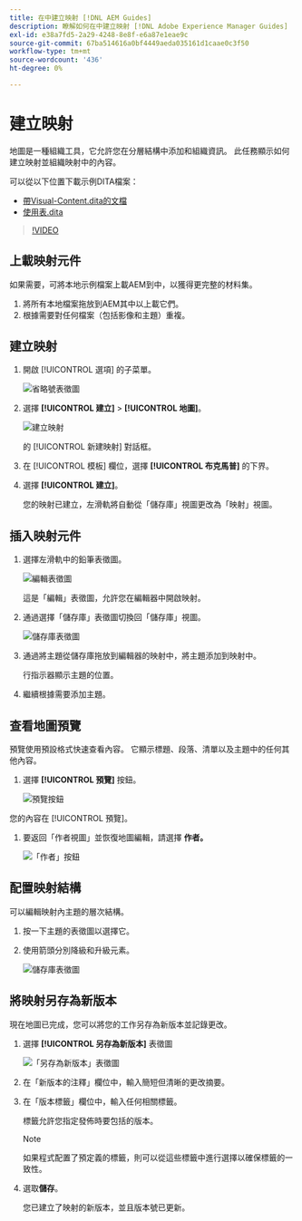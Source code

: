 ```yaml
---
title: 在中建立映射 [!DNL AEM Guides]
description: 瞭解如何在中建立映射 [!DNL Adobe Experience Manager Guides]
exl-id: e38a7fd5-2a29-4248-8e8f-e6a87e1eae9c
source-git-commit: 67ba514616a0bf4449aeda035161d1caae0c3f50
workflow-type: tm+mt
source-wordcount: '436'
ht-degree: 0%

---
```


# 建立映射

地圖是一種組織工具，它允許您在分層結構中添加和組織資訊。 此任務顯示如何建立映射並組織映射中的內容。

可以從以下位置下載示例DITA檔案：

* [帶Visual-Content.dita的文檔](assets/working-with-maps/Documents-with-Visual-Content.dita)
* [使用表.dita](assets/working-with-maps/Working-with-Tables.dita)

>[!VIDEO](https://video.tv.adobe.com/v/336725?quality=12&learn=on)

## 上載映射元件

如果需要，可將本地示例檔案上載AEM到中，以獲得更完整的材料集。

1. 將所有本地檔案拖放到AEM其中以上載它們。
1. 根據需要對任何檔案（包括影像和主題）重複。

## 建立映射

1. 開啟 [!UICONTROL 選項] 的子菜單。

   ![省略號表徵圖](images/lesson-8/ellipses-9.png)

1. 選擇 **[!UICONTROL 建立]** > **[!UICONTROL 地圖]**。


   ![建立映射](images/lesson-8/create-map-with-markings.png)

   的 [!UICONTROL 新建映射] 對話框。

1. 在 [!UICONTROL 模板] 欄位，選擇 **[!UICONTROL 布克馬普]** 的下界。
1. 選擇 **[!UICONTROL 建立]**。

   您的映射已建立，左滑軌將自動從「儲存庫」視圖更改為「映射」視圖。

## 插入映射元件

1. 選擇左滑軌中的鉛筆表徵圖。

   ![編輯表徵圖](images/lesson-8/pencil-icon.png)

   這是「編輯」表徵圖，允許您在編輯器中開啟映射。

1. 通過選擇「儲存庫」表徵圖切換回「儲存庫」視圖。

   ![儲存庫表徵圖](images/common/repository-icon.png)

1. 通過將主題從儲存庫拖放到編輯器的映射中，將主題添加到映射中。

   行指示器顯示主題的位置。

1. 繼續根據需要添加主題。

## 查看地圖預覽

預覽使用預設格式快速查看內容。 它顯示標題、段落、清單以及主題中的任何其他內容。

1. 選擇 **[!UICONTROL 預覽]** 按鈕。

   ![預覽按鈕](images/common/select-preview.png)

您的內容在 [!UICONTROL 預覽]。

1. 要返回「作者視圖」並恢復地圖編輯，請選擇 **作者。**

   ![「作者」按鈕](images/lesson-5/author-map.png)

## 配置映射結構

可以編輯映射內主題的層次結構。

1. 按一下主題的表徵圖以選擇它。
1. 使用箭頭分別降級和升級元素。

   ![儲存庫表徵圖](images/lesson-8/left-right.png)

## 將映射另存為新版本

現在地圖已完成，您可以將您的工作另存為新版本並記錄更改。

1. 選擇 **[!UICONTROL 另存為新版本]** 表徵圖

   ![「另存為新版本」表徵圖](images/common/save-as-new-version.png)

1. 在「新版本的注釋」欄位中，輸入簡短但清晰的更改摘要。

1. 在「版本標籤」欄位中，輸入任何相關標籤。

   標籤允許您指定發佈時要包括的版本。

   >[!NOTE]
   > 
   > 如果程式配置了預定義的標籤，則可以從這些標籤中進行選擇以確保標籤的一致性。

1. 選取&#x200B;**儲存**。

   您已建立了映射的新版本，並且版本號已更新。

